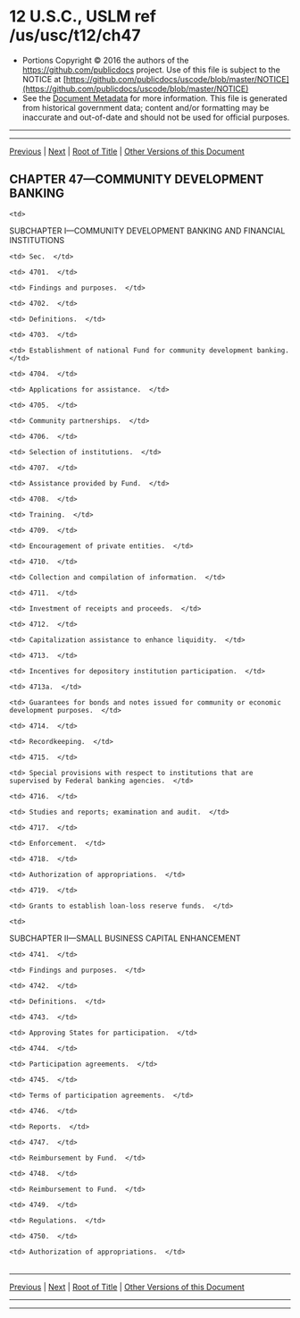 ---
---

# 12 U.S.C., USLM ref /us/usc/t12/ch47

* Portions Copyright © 2016 the authors of the https://github.com/publicdocs project.
  Use of this file is subject to the NOTICE at [https://github.com/publicdocs/uscode/blob/master/NOTICE](https://github.com/publicdocs/uscode/blob/master/NOTICE)
* See the [Document Metadata](././../../../..//README.md) for more information.
  This file is generated from historical government data; content and/or formatting may be inaccurate and out-of-date and should not be used for official purposes.

----------
----------

[Previous](./../../../..//us/usc/t12/ch46/schIII/m__us_usc_t12_s4642.md) | [Next](./../../../..//us/usc/t12/ch47/schI/m__us_usc_t12_ch47_schI.md) | [Root of Title](./../../../../) | [Other Versions of this Document](https://publicdocs.github.io/go/links?ns=uslm&ref=%2Fus%2Fusc%2Ft12%2Fch47)

## CHAPTER 47—COMMUNITY DEVELOPMENT BANKING

<table>

  <tr>

    <td> 

SUBCHAPTER I—COMMUNITY DEVELOPMENT BANKING AND FINANCIAL INSTITUTIONS  </td>

  </tr>

  <tr>

    <td> Sec.  </td>

  </tr>

  <tr>

    <td> 4701.  </td>

    <td> Findings and purposes.  </td>

  </tr>

  <tr>

    <td> 4702.  </td>

    <td> Definitions.  </td>

  </tr>

  <tr>

    <td> 4703.  </td>

    <td> Establishment of national Fund for community development banking.  </td>

  </tr>

  <tr>

    <td> 4704.  </td>

    <td> Applications for assistance.  </td>

  </tr>

  <tr>

    <td> 4705.  </td>

    <td> Community partnerships.  </td>

  </tr>

  <tr>

    <td> 4706.  </td>

    <td> Selection of institutions.  </td>

  </tr>

  <tr>

    <td> 4707.  </td>

    <td> Assistance provided by Fund.  </td>

  </tr>

  <tr>

    <td> 4708.  </td>

    <td> Training.  </td>

  </tr>

  <tr>

    <td> 4709.  </td>

    <td> Encouragement of private entities.  </td>

  </tr>

  <tr>

    <td> 4710.  </td>

    <td> Collection and compilation of information.  </td>

  </tr>

  <tr>

    <td> 4711.  </td>

    <td> Investment of receipts and proceeds.  </td>

  </tr>

  <tr>

    <td> 4712.  </td>

    <td> Capitalization assistance to enhance liquidity.  </td>

  </tr>

  <tr>

    <td> 4713.  </td>

    <td> Incentives for depository institution participation.  </td>

  </tr>

  <tr>

    <td> 4713a.  </td>

    <td> Guarantees for bonds and notes issued for community or economic development purposes.  </td>

  </tr>

  <tr>

    <td> 4714.  </td>

    <td> Recordkeeping.  </td>

  </tr>

  <tr>

    <td> 4715.  </td>

    <td> Special provisions with respect to institutions that are supervised by Federal banking agencies.  </td>

  </tr>

  <tr>

    <td> 4716.  </td>

    <td> Studies and reports; examination and audit.  </td>

  </tr>

  <tr>

    <td> 4717.  </td>

    <td> Enforcement.  </td>

  </tr>

  <tr>

    <td> 4718.  </td>

    <td> Authorization of appropriations.  </td>

  </tr>

  <tr>

    <td> 4719.  </td>

    <td> Grants to establish loan-loss reserve funds.  </td>

  </tr>

  <tr>

    <td> 

SUBCHAPTER II—SMALL BUSINESS CAPITAL ENHANCEMENT  </td>

  </tr>

  <tr>

    <td> 4741.  </td>

    <td> Findings and purposes.  </td>

  </tr>

  <tr>

    <td> 4742.  </td>

    <td> Definitions.  </td>

  </tr>

  <tr>

    <td> 4743.  </td>

    <td> Approving States for participation.  </td>

  </tr>

  <tr>

    <td> 4744.  </td>

    <td> Participation agreements.  </td>

  </tr>

  <tr>

    <td> 4745.  </td>

    <td> Terms of participation agreements.  </td>

  </tr>

  <tr>

    <td> 4746.  </td>

    <td> Reports.  </td>

  </tr>

  <tr>

    <td> 4747.  </td>

    <td> Reimbursement by Fund.  </td>

  </tr>

  <tr>

    <td> 4748.  </td>

    <td> Reimbursement to Fund.  </td>

  </tr>

  <tr>

    <td> 4749.  </td>

    <td> Regulations.  </td>

  </tr>

  <tr>

    <td> 4750.  </td>

    <td> Authorization of appropriations.  </td>

  </tr>

</table>

----------

[Previous](./../../../..//us/usc/t12/ch46/schIII/m__us_usc_t12_s4642.md) | [Next](./../../../..//us/usc/t12/ch47/schI/m__us_usc_t12_ch47_schI.md) | [Root of Title](./../../../../) | [Other Versions of this Document](https://publicdocs.github.io/go/links?ns=uslm&ref=%2Fus%2Fusc%2Ft12%2Fch47)

----------
----------



